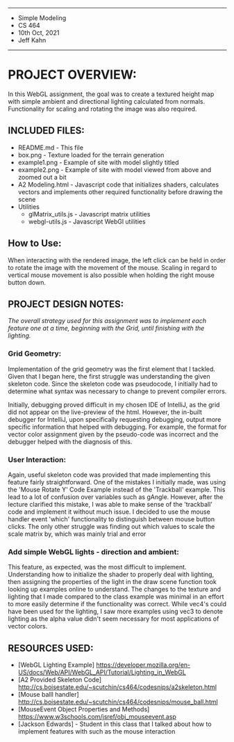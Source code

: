 ****************
* Simple Modeling
* CS 464
* 10th Oct, 2021
* Jeff Kahn
**************** 

# PROJECT OVERVIEW:

In this WebGL assignment, the goal was to create a textured height map with simple ambient and directional lighting calculated from normals.
Functionality for scaling and rotating the image was also required.


## INCLUDED FILES:

* README.md - This file
* box.png - Texture loaded for the terrain generation
* example1.png - Example of site with model slightly titled
* example2.png - Example of site with model viewed from above and zoomed out a bit
* A2 Modeling.html - Javascript code that initializes shaders, calculates vectors and implements other required functionality before drawing the scene
* Utilities
  * glMatrix_utils.js - Javascript matrix utilities
  * webgl-utils.js - Javascript WebGl utilities

## How to Use:
When interacting with the rendered image, the left click can be held in order to rotate the image with the movement of the mouse. Scaling in regard
to vertical mouse movement is also possible when holding the right mouse button down.


## PROJECT DESIGN NOTES:
_The overall strategy used for this assignment was to implement each feature one at a time, beginning with the Grid, until finishing with the lighting._

### Grid Geometry:
Implementation of the grid geometry was the first element that I tackled. Given that I began here, the first struggle was understanding the given skeleton code.
Since the skeleton code was pseudocode, I initially had to determine what syntax was necessary to change to prevent compiler errors.

Initially, debugging proved difficult in my chosen IDE of IntelliJ, as the grid did not appear on the live-preview of the html. However, the in-built
debugger for IntelliJ, upon specifically requesting debugging, output more specific information that helped with debugging. For example, the format for
vector color assignment given by the pseudo-code was incorrect and the debugger helped with the diagnosis of this.


### User Interaction:
Again, useful skeleton code was provided that made implementing this feature fairly straightforward. One of the mistakes I initially made, was using the 
'Mouse Rotate Y' Code Example instead of the 'Trackball' example. This lead to a lot of confusion over variables such as gAngle. However, after the lecture
clarified this mistake, I was able to make sense of the 'trackball' code and implement it without much issue. I decided to use the mouse handler event
'which' functionality to distinguish between mouse button clicks. The only other struggle was finding out which values to scale the scale matrix by, which
was mainly trial and error


### Add simple WebGL lights - direction and ambient:
This feature, as expected, was the most difficult to implement. Understanding how to initialize the shader to properly deal with lighting, then 
assigning the properties of the light in the draw scene function took looking up examples online to understand. The changes to the texture and lighting that I
made compared to the class example was minimal in an effort to more easily determine if the functionality was correct. While vec4's could have been used for the lighting,
I saw more examples using vec3 to denote lighting as the alpha value didn't seem necessary for most applications of vector colors.

## RESOURCES USED:

* [WebGL Lighting Example] https://developer.mozilla.org/en-US/docs/Web/API/WebGL_API/Tutorial/Lighting_in_WebGL
* [A2 Provided Skeleton Code] http://cs.boisestate.edu/~scutchin/cs464/codesnips/a2skeleton.html
* [Mouse balll handler] http://cs.boisestate.edu/~scutchin/cs464/codesnips/mouse_ball.html
* [MouseEvent Object Properties and Methods] https://www.w3schools.com/jsref/obj_mouseevent.asp
* [Jackson Edwards] - Student in this class that I talked about how to implement features with such as the mouse interaction